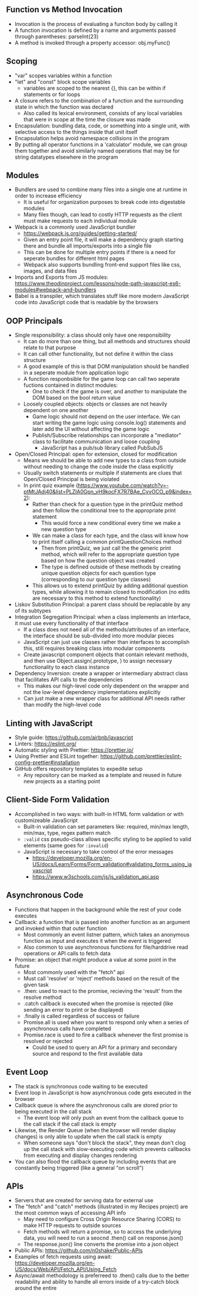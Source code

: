 ## Function vs Method Invocation
- Invocation is the process of evaluating a funciton body by calling it
- A function invocation is defined by a name and arguments passed through parentheses: parseInt(23)
- A method is invoked through a property accessor: obj.myFunc()

## Scoping
- "var" scopes variables within a function
- "let" and "const" block scope variables
  - variables are scoped to the nearest {}, this can be within if statements or for loops
- A closure refers to the combination of a function and the surrounding state in which the function was declared
  - Also called its lexical environment, consists of any local variables that were in scope at the time the closure was made
- Encapsulation: bundling data, code, or something into a single unit, with selective access to the things inside that unit itself
 - Encapsulation helps avoid namespace collisions in the program
 - By putting all operator functions in a 'calculator' module, we can group them together and avoid similarly named operations that may be for string datatypes elsewhere in the program

## Modules
- Bundlers are used to combine many files into a single one at runtime in order to increase efficiency
  - It is useful for organization purposes to break code into digestable modules
  - Many files though, can lead to costly HTTP requests as the client must make requests to each individual module
- Webpack is a commonly used JavaScript bundler
  - https://webpack.js.org/guides/getting-started/
  - Given an entry point file, it will make a dependency graph starting there and bundle all imports/exports into a single file
  - This can be done for multiple entry points if there is a need for seperate bundles for different html pages
  - Webpack also supports bundling front-end support files like css, images, and data files
- Imports and Exports from JS modules: https://www.theodinproject.com/lessons/node-path-javascript-es6-modules#webpack-and-bundlers
- Babel is a transpiler, which translates stuff like more modern JavaScript code into JavaScript code that is readable by the browsers

## OOP Principals
- Single responsibility: a class should only have one responsibility
  - It can do more than one thing, but all methods and structures should relate to that purpose
  - It can call other functionality, but not define it within the class structure
  - A good example of this is that DOM manipulation should be handled in a seperate module from application logic
  - A function responbsible for the game loop can call two seperate fuctions contained in distinct modules:
    - One to check if the game is over, and another to manipulate the DOM based on the bool return value
  - Loosely coupled objects: objects or classes are not heavily dependent on one another
    - Game logic should not depend on the user interface.  We can start writing the game logic using console.log() statements and later add the UI without affecting the game logic
    - Publish/Subscribe relationships can incorporate a "mediator" class to facilitate communication and loose coupling
      - JavaScript has a pub/sub library called PubSubJS
- Open/Closed Principal: open for extension, closed for modification
  - Means we should be able to add new types to a class from outside without needing to change the code inside the class explicitly
  - Usually switch statements or multiple if statements are clues that Open/Closed Principal is being violated
  - In print quiz example (https://www.youtube.com/watch?v=-ptMtJAdj40&list=PLZlA0Gpn_vH9kocFX7R7BAe_CvvOCO_p9&index=2):
    - Rather than check for a question type in the printQuiz method and then follow the conditional tree to the appropriate print statement
      - This would force a new conditional every time we make a new question type
    - We can make a class for each type, and the class will know how to print itself calling a common printQuestionChoices method
      - Then from printQuiz, we just call the the generic print method, which will refer to the appropriate question type based on how the question object was created
      - The type is defined outside of these methods by creating unique question objects for each question type (corresponding to our question type classes)
    - This allows us to extend printQuiz by adding additional question types, while allowing it to remain closed to modification (no edits are necessary to this method to extend functionality)
- Liskov Substitution Principal: a parent class should be replacable by any of its subtypes
- Integration Segregation Principal: when a class implements an interface, it must use every functionality of that interface
  - If a class does not need all of the methods/attributes of an interface, the interface should be sub-divided into more modular pieces
  - JavaScript can just use classes rather than interfaces to accomplish this, still requires breaking class into modular components
  - Create javascript component objects that contain relevant methods, and then use Object.assign(<Class>.prototype, <component>) to assign necessary functionality to each class instance
- Dependency Inversion: create a wrapper or intermediary abstract class that facilitates API calls to the dependencies
  - This makes our high-level code only dependent on the wrapper and not the low-level dependency implementations explicitly
  - Can just make a new wrapper class for additional API needs rather than modify the high-level code

 ## Linting with JavaScript
 - Style guide: https://github.com/airbnb/javascript
 - Linters: https://eslint.org/
 - Automatic styling with Prettier: https://prettier.io/
 - Using Prettier and ESLint together: https://github.com/prettier/eslint-config-prettier#installation
 - GitHub offers repository templates to expedite setup
   - Any repository can be marked as a template and reused in future new projects as a starting point
  
## Client-Side Form Validation
- Accomplished in two ways: with built-in HTML form validation or with customizeable JavaScript
  - Built-in validation can set parameters like: required, min/max length, min/max, type, regex pattern match
  - `:valid` css pseudo-class allows specific styling to be applied to valid elements (same goes for `:invalid`)
  - JavaScript is necessary to take control of the error messages
    - https://developer.mozilla.org/en-US/docs/Learn/Forms/Form_validation#validating_forms_using_javascript
    - https://www.w3schools.com/js/js_validation_api.asp

## Asynchronous Code
- Functions that happen in the background while the rest of your code executes
- Callback: a function that is passed into another function as an argument and invoked within that outer function
  - Most commonly an event listner pattern, which takes an anonymous function as input and executes it when the event is triggered
  - Also common to use asynchronous functions for file/harddrive read operations or API calls to fetch data
- Promise: an object that might produce a value at some point in the future
  - Most commonly used with the "fetch" api
  - Must call 'resolve' or 'reject' methods based on the result of the given task
  - .then: used to react to the promise, recieving the 'result' from the resolve method
  - .catch callback is executed when the promise is rejected (like sending an error to print or be displayed)
  - .finally is called regardless of success or failure
  - Promise.all is used when you want to respond only when a series of asynchronous calls have completed
  - Promise.race is used to fire a callback whenever the first promise is resolved or rejected
    - Could be used to query an API for a primary and secondary source and respond to the first available data

## Event Loop
- The stack is synchronous code waiting to be executed
- Event loop in JavaScript is how asynchronous code gets executed in the browser
- Callback queue is where the asynchronous calls are stored prior to being executed in the call stack
  - The event loop will only push an event from the callback queue to the call stack if the call stack is empty
- Likewise, the Render Queue (when the browser will render display changes) is only able to update when the call stack is empty
  - When someone says "don't block the stack", they mean don't clog up the call stack with slow-executing code which prevents callbacks from executing and display changes rendering
- You can also flood the callback queue by including events that are constantly being triggered (like a general "on scroll")

## APIs
- Servers that are created for serving data for external use
- The "fetch" and "catch" methods (illustrated in my Recipes project) are the most common ways of accessing API info
  - May need to configure Cross Origin Resource Sharing (CORS) to make HTTP requests to outside sources
  - Fetch methods will return a promise, so to access the underlying data, you will need to run a seocnd .then() call on response.json()
  - The response.json() line converts the promise into a json object
- Public APIs: https://github.com/n0shake/Public-APIs
- Examples of fetch requests using await: https://developer.mozilla.org/en-US/docs/Web/API/Fetch_API/Using_Fetch
- Async/await methodology is preferreed to .then() calls due to the better readability and ability to handle all errors inside of a try-catch block around the entire 
